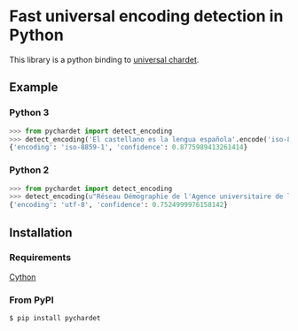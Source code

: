 # Fast universal encoding detection in Python
This library is a python binding to [universal chardet](https://github.com/BYVoid/uchardet).
## Example
### Python 3
```python
>>> from pychardet import detect_encoding
>>> detect_encoding('El castellano es la lengua española'.encode('iso-8859-1'))
{'encoding': 'iso-8859-1', 'confidence': 0.8775989413261414}
```
### Python 2
```python
>>> from pychardet import detect_encoding
>>> detect_encoding(u"Réseau Démographie de l'Agence universitaire de la francophonie".encode('utf8'))
{'encoding': 'utf-8', 'confidence': 0.7524999976158142}
```
## Installation

### Requirements
[Cython](http://docs.cython.org/src/quickstart/install.html)

### From PyPI
```bash
$ pip install pychardet
```
